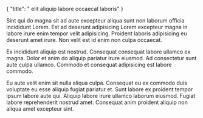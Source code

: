 {
  "title": " elit aliquip labore occaecat laboris"
}

Sint qui do magna sit ad aute excepteur aliqua sunt non laborum officia incididunt Lorem. Est ad deserunt adipisicing Lorem excepteur magna in labore irure enim tempor velit adipisicing. Proident laboris adipisicing eu deserunt amet irure. Non velit est id enim non culpa occaecat.

Ex incididunt aliquip est nostrud. Consequat consequat labore ullamco ex magna. Dolor et anim do aliquip pariatur irure eiusmod. Ad consectetur sunt aute culpa ullamco. Commodo et consequat adipisicing est labore commodo.

Eu aute velit enim sit nulla aliqua culpa. Consequat eu ex commodo duis voluptate eu esse aliquip fugiat pariatur et. Sunt labore ex proident tempor ipsum labore aute qui. Aliquip labore irure ullamco laborum eiusmod. Fugiat labore reprehenderit nostrud amet. Consequat anim proident aliquip non aliqua amet excepteur sint.